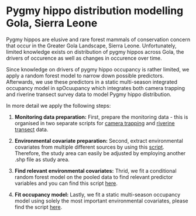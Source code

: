 # Pygmy hippo distribution modelling Gola, Sierra Leone

Pygmy hippos are elusive and rare forest mammals of conservation concern that occur in the Greater Gola Landscape, Sierra Leone. 
Unfortunately, limited knowledge exists on distribution of pygmy hippos across Gola, the drivers of occurence as well as changes in occurence over time. 

Since knowledge on drivers of pygmy hippo occupancy is rather limited, we apply a random forest model to narrow down possible predictors. Afterwards, we use these predictors in a static multi-season integrated occupancy model in spOcuupancy which integrates both camera trapping and riverine transect survey data to model Pygmy hippo distribution.

In more detail we apply the following steps: 
1. **Monitoring data preparation:** First, prepare the monitoring data - this is organised in two separate scripts for [camera trapping](https://github.com/filibertmoritz/Gola_PH_Modelling/blob/main/scripts/Gola_PH_Modelling_data_prep_camera_traps_revised.R) and [riverine transect](https://github.com/filibertmoritz/Gola_PH_Modelling/blob/main/scripts/Gola_PH_Modelling_data_prep_transects_revised.R) data.
   
3. **Environmental covariate preparation:** Second, extract environmental covariates from multiple different sources by using this [script](https://github.com/filibertmoritz/Gola_PH_Modelling/blob/main/scripts/Gola_PH_Modelling_data_prep_env_covariates_revised.R). Therefore, the study area can easily be adjusted by employing another .shp file as study area.
   
5. **Find relevant environmental covariates:** Thrid, we fit a conditional random forest model on the pooled data to find relevant predictor variables and you can find this script [here](https://github.com/filibertmoritz/Gola_PH_Modelling/blob/main/scripts/Gola_PH_RF_variable_selection_period_weights.R).
   
7. **Fit occupancy model:** Lastly, we fit a static multi-season occupancy model using solely the most important environmental covariates, please find the script [here](https://github.com/filibertmoritz/Gola_PH_Modelling/blob/main/scripts/Gola_PH_Modelling_spOccupancy_tIntPGOcc_revised2.R).

